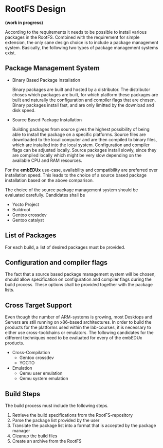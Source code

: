 # RootFS Design
**(work in progress)**

According to the requirements it needs to be possible to install various
packages in the RootFS. Combined with the requirement for simple extension, the
only sane design choice is to include a package management system. Basically,
the following two types of package management systems exist.

## Package Management System
* Binary Based Package Installation

    Binary packages are built and hosted by a distributor. The distributor
    choses which packages are built, for which platform these packages are
    built and naturally the configuration and compiler flags that are chosen.
    Binary packages install fast, and are only limitted by the download and disk
    speed.

* Source Based Package Installation

    Building packages from source gives the highest possibility of being able to
    install the package on a specific platforms. Source files are downloaded to
    the local computer and are then compiled to binary files, which are
    installed into the local system. Configuration and compiler flags can be
    adjusted locally. Source packages install slowly, since they are compiled
    locally which might be very slow depending on the available CPU and RAM
    resources.

For the **embEDUx** use-case, availability and compatibility are preferred over
installation speed. This leads to the choice of a source based package
installation based on the above comparison.

The choice of the source package management system should be evaluated
carefully. Candidates shall be

* Yocto Project
* Buildroot
* Gentoo crossdev
* Gentoo catalyst

## List of Packages
For each build, a list of desired packages must be provided.

## Configuration and compiler flags
The fact that a source based package
management system will be chosen, should allow specification on configuration
and compiler flags during the build process. These options shall be provided
together with the package lists.

## Cross Target Support
Even though the number of ARM-systems is growing, most Desktops and Servers are
still running on x86-based architectures. In order to build the products for the
platforms used within the lab-courses, it is necessary to either use
cross-toolchains or emulators. The following candidates for the different
techniques need to be evaluated for every of the embEDUx products.

* Cross-Compilation
    * Gentoo crossdev
    * YOCTO
* Emulation
    * Qemu user emulation
    * Qemu system emulation


## Build Steps
The build process must include the following steps.

1. Retrieve the build specifications from the RootFS-repository
1. Parse the package list provided by the user
1. Translate the package list into a format that is accepted by the package
   manager
1. Cleanup the build files
1. Create an archive from the RootFS
